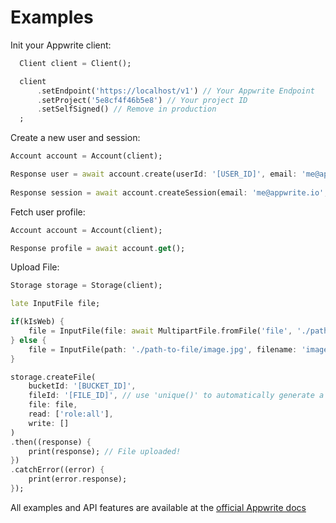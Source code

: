 # Examples

Init your Appwrite client:

```dart
  Client client = Client();

  client
      .setEndpoint('https://localhost/v1') // Your Appwrite Endpoint
      .setProject('5e8cf4f46b5e8') // Your project ID
      .setSelfSigned() // Remove in production
  ;

```

Create a new user and session:

```dart
Account account = Account(client);

Response user = await account.create(userId: '[USER_ID]', email: 'me@appwrite.io', password: 'password', name: 'My Name');
 
Response session = await account.createSession(email: 'me@appwrite.io', password: 'password');

```

Fetch user profile:

```dart
Account account = Account(client);

Response profile = await account.get();
```

Upload File:

```dart
Storage storage = Storage(client);

late InputFile file;

if(kIsWeb) {
    file = InputFile(file: await MultipartFile.fromFile('file', './path-to-file/image.jpg', filename: 'image.jpg'));
} else {
    file = InputFile(path: './path-to-file/image.jpg', filename: 'image.jpg');
}

storage.createFile(
    bucketId: '[BUCKET_ID]',
    fileId: '[FILE_ID]', // use 'unique()' to automatically generate a unique ID
    file: file,
    read: ['role:all'],
    write: []
)
.then((response) {
    print(response); // File uploaded!
})
.catchError((error) {
    print(error.response);
});
```

All examples and API features are available at the [official Appwrite docs](https://appwrite.io/docs)